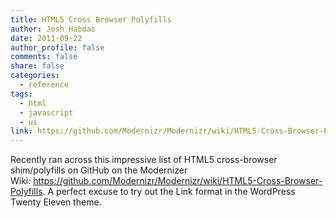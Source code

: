 ```yaml
---
title: HTML5 Cross Browser Polyfills
author: Josh Habdas
date: 2011-09-22
author_profile: false
comments: false
share: false
categories:
  - reference
tags:
  - html
  - javascript
  - ui
link: https://github.com/Modernizr/Modernizr/wiki/HTML5-Cross-Browser-Polyfills
---
```

Recently ran across this impressive list of HTML5 cross-browser shim/polyfills on GitHub on the Modernizer Wiki: <https://github.com/Modernizr/Modernizr/wiki/HTML5-Cross-Browser-Polyfills>. A perfect excuse to try out the Link format in the WordPress Twenty Eleven theme.

